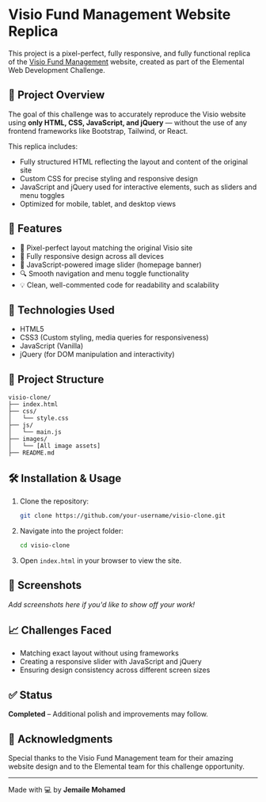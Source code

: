 # Visio Fund Management Website Replica

This project is a pixel-perfect, fully responsive, and fully functional replica of the [Visio Fund Management](https://www.visiofund.co.za/) website, created as part of the Elemental Web Development Challenge.

## 📌 Project Overview

The goal of this challenge was to accurately reproduce the Visio website using **only HTML, CSS, JavaScript, and jQuery** — without the use of any frontend frameworks like Bootstrap, Tailwind, or React.

This replica includes:
- Fully structured HTML reflecting the layout and content of the original site
- Custom CSS for precise styling and responsive design
- JavaScript and jQuery used for interactive elements, such as sliders and menu toggles
- Optimized for mobile, tablet, and desktop views

## 🚀 Features

- 🎯 Pixel-perfect layout matching the original Visio site
- 📱 Fully responsive design across all devices
- 🔄 JavaScript-powered image slider (homepage banner)
- 🔍 Smooth navigation and menu toggle functionality
- 💡 Clean, well-commented code for readability and scalability

## 🧰 Technologies Used

- HTML5
- CSS3 (Custom styling, media queries for responsiveness)
- JavaScript (Vanilla)
- jQuery (for DOM manipulation and interactivity)

## 📂 Project Structure

```
visio-clone/
├── index.html
├── css/
│   └── style.css
├── js/
│   └── main.js
├── images/
│   └── [All image assets]
├── README.md
```

## 🛠️ Installation & Usage

1. Clone the repository:
   ```bash
   git clone https://github.com/your-username/visio-clone.git
   ```
2. Navigate into the project folder:
   ```bash
   cd visio-clone
   ```
3. Open `index.html` in your browser to view the site.

## 📸 Screenshots

*Add screenshots here if you'd like to show off your work!*

## 📈 Challenges Faced

- Matching exact layout without using frameworks
- Creating a responsive slider with JavaScript and jQuery
- Ensuring design consistency across different screen sizes

## ✅ Status

**Completed** – Additional polish and improvements may follow.

## 🙌 Acknowledgments

Special thanks to the Visio Fund Management team for their amazing website design and to the Elemental team for this challenge opportunity.

---

Made with 💻 by **Jemaile Mohamed**
